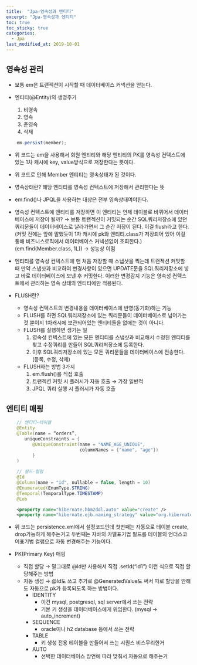 ```yaml
---
title:  "Jpa-영속성과 엔티티"
excerpt: "Jpa-영속성과 엔티티"
toc: true
toc_sticky: true  
categories:
  - Jpa
last_modified_at: 2019-10-01
---
```


## 영속성 관리
- 보통 em은 트랜젝션이 시작할 때 데이터베이스 커넥션을 얻는다.


- 엔티티(@Entity)의 생명주기
    1. 비영속
    2. 영속
    3. 준영속
    4. 삭제

```java
    em.persist(member);
```
- 위 코드는 em을 사용해서 회원 엔티티와 해당 엔티티의 PK를 영속성 컨텍스트에 있는 1차 캐시에 key, value방식으로 저장한다는 뜻이다.
- 위 코드로 인해 Member 엔티티는 영속상태가 된 것이다.
- 영속상태란? 해당 엔티티를 영속성 컨텍스트에 저장해서 관리한다는 뜻
- em.find()나 JPQL을 사용하는 대상은 전부 영속상태여야한다.


- 영속성 컨텍스트에 엔티티를 저장하면 이 엔티티는 언제 테이블로 바뀌어서 데이터베이스에 저장이 될까? → 보통 트랜젝션이 커밋되는 순간 SQL쿼리저장소에 있던 쿼리문들이 데이터베이스로 날라가면서 그 순간 저장이 된다. 이걸 flush라고 한다. (커밋 전에는 앞에 말했듯이 1차 캐시에 pk와 엔티티.class가 저장되어 있어 이걸 통해 비즈니스로직에서 데이터베이스 커넥션없이 조회한다.)(em.find(Member.class, 1L)) → 성능상 이점


- 엔티티를 영속성 컨텍스트에 맨 처음 저장할 때 스냅샷을 찍는데 트랜젝션 커밋할 때 만약 스냅샷과 비교하여 변경사항이 있으면 UPDATE문을 SQL쿼리저장소에 넣고 바로 데이터베이스에 보낸 후 커밋한다. 이러한 변경감지 기능은 영속성 컨텍스트에서 관리하는 영속 상태의 엔티티에만 적용된다. 


- FLUSH란?
    - 영속성 컨텍스트의 변경내용을 데이터베이스에 반영(동기화)하는 기능
    - FLUSH를 하면 SQL쿼리저장소에 있는 쿼리문들이 데이터베이스로 넘어가는 것 뿐이지 1차캐시에 보관되어있는 엔티티들을 없애는 것이 아니다.
    - FLUSH를 실행하면 생기는 일
        1. 영속성 컨텍스트에 있는 모든 엔티티를 스냅샷과 비교해서 수정된 엔티티를 찾고 수정쿼리를 만들어 SQL쿼리저장소에 등록한다.
        2. 이후 SQL쿼리저장소에 있는 모든 쿼리문들을 데이터베이스에 전송한다. (등록, 수정, 삭제)
    - FLUSH하는 방법 3가지
        1. em.flush()를 직접 호출
        2. 트랜젝션 커밋 시 플러시가 자동 호출 → 가장 일반적
        3. JPQL 쿼리 실행 시 플러시가 자동 호출



## 엔티티 매핑
```java
    // 엔티티-테이블
    @Entity
    @Table(name = “orders”, 
       uniqueConstraints = {
          @UniqueConstraint(name = "NAME_AGE_UNIQUE", 
                            columnNames = {"name", "age"})
          }
    )
    
    // 필드-컬럼
    @Id
    @Column(name = "id", nullable = false, length = 10)
    @Enumerated(EnumType.STRING)
    @Temporal(TemporalType.TIMESTAMP)
    @Lob
```
```xml
    <property name="hibernate.hbm2ddl.auto" value="create" />
    <property name="hibernate.ejb.naming_strategy" value="org.hibernate.cfg.ImprovedNamingStrategy"/>
```

- 위 코드는 persistence.xml에서 설정코드인데 첫번째는 자동으로 테이블 create, drop가능하게 해주는거고 두번째는 자바의 카멜표기법 필드를 테이블의 언더스코어표기법 컬럼으로 자동 변경해주는 기능이다.



- PK(Primary Key) 매핑
    - 직접 할당 → 말그대로 @Id만 사용해서 직접 .setId(“id1”) 이런 식으로 직접 할당해주는 방법
    - 자동 생성 → @Id도 쓰고 추가로 @GeneratedValue도 써서 따로 할당을 안해도 자동으로 pk가 등록되도록 하는 방법이다.
        - IDENTITY
            - 이건 mysql, postgresql, sql server에서 쓰는 전략 
            - 기본 키 생성을 데이터베이스에게 위임한다. (mysql → auto_increment)
        - SEQUENCE
            - oracle이나 h2 database 등에서 쓰는 전략
        - TABLE
            - 키 생성 전용 테이블을 만들어서 쓰는 시퀀스 비스무리한거
        - AUTO
            - 선택한 데이터베이스 방언에 따라 맞춰서 자동으로 해주는거

